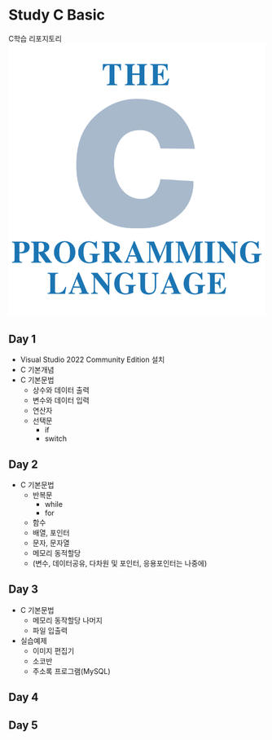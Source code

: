 # Study C Basic
C학습 리포지토리
![Clogo](https://raw.githubusercontent.com/kwogus1/StudyC-Kasan/main/image/Clogo.png)

<bar/>

## Day 1
- Visual Studio 2022 Community Edition 설치
- C 기본개념
- C 기본문법
  - 상수와 데이터 출력
  - 변수와 데이터 입력
  - 연산자
  - 선택문
    - if
    - switch

## Day 2
- C 기본문법
  - 반복문
    - while
    - for
  - 함수
  - 배열, 포인터
  - 문자, 문자열
  - 메모리 동적할당
  - (변수, 데이터공유, 다차원 및 포인터, 응용포인터는 나중에)

## Day 3
- C 기본문법
  - 메모리 동작할당 나머지
  - 파일 입출력
- 실습예제
  - 이미지 편집기
  - 소코반
  - 주소록 프로그램(MySQL)

## Day 4

## Day 5
